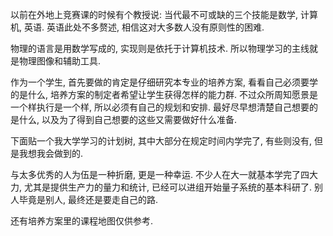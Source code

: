 以前在外地上竞赛课的时候有个教授说: 当代最不可或缺的三个技能是数学, 计算机, 英语. 英语此处不多赘述, 相信这对大多数人没有原则性的困难.

物理的语言是用数学写成的, 实现则是依托于计算机技术. 所以物理学习的主线就是物理图像和辅助工具.

作为一个学生, 首先要做的肯定是仔细研究本专业的培养方案, 看看自己必须要学的是什么, 培养方案的制定者希望让学生获得怎样的能力群. 不过众所周知愿景是一个样执行是一个样, 所以必须有自己的规划和安排. 最好尽早想清楚自己想要的是什么, 以及为了得到自己想要的这些又需要做好什么准备.

下面贴一个我大学学习的计划树, 其中大部分在规定时间内学完了, 有些则没有, 但是我想我会做到的.

与太多优秀的人为伍是一种折磨, 更是一种幸运. 不少人在大一就基本学完了四大力, 尤其是提供生产力的量力和统计, 已经可以进组开始量子系统的基本科研了. 别人毕竟是别人, 最终还是要走自己的路.

还有培养方案里的课程地图仅供参考.